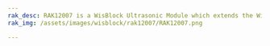 ```yaml
---
rak_desc: RAK12007 is a WisBlock Ultrasonic Module which extends the WisBlock with a ultrasonic object detector. A ready to use SW library and tutorial makes it easy to add an object detector to your project.
rak_img: /assets/images/wisblock/rak12007/RAK12007.png

---
```


<rk-redirect to="/Product-Categories/WisBlock/RAK12007/Overview/" />